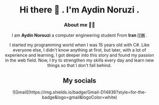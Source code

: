 <div align="center">
  <h1 align="center">
  Hi there 👋 . I'm Aydin Noruzi .
</h1> 
<h3>
  About me 🙎‍♂️
</h3>

I am **Aydin Norouzi** a computer engineering student From **Iran 🇮🇷** .

I started my programming world when I was 15 years old with C#. Like everyone else, I didn't know anything at first, but later, with a lot of experience and learning, I got deeper into this story and found my passion in the web field. Now, I try to strengthen my skills every day and learn new things so that I don't fall behind.
## My socials
<div align="center">
  ![Gmail](https://img.shields.io/badge/Gmail-D14836?style=for-the-badge&logo=gmail&logoColor=white)
</div>
</div>
